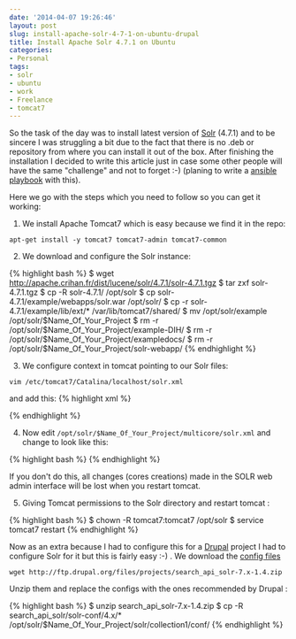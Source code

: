 ```yaml
---
date: '2014-04-07 19:26:46'
layout: post
slug: install-apache-solr-4-7-1-on-ubuntu-drupal 
title: Install Apache Solr 4.7.1 on Ubuntu
categories:
- Personal
tags:
- solr
- ubuntu
- work
- Freelance
- tomcat7
---
```


So the task of the day was to install latest version of [Solr](https://lucene.apache.org/solr/) (4.7.1) and to be sincere I was struggling a bit due to the fact that there is no .deb or repository from where you can install it out of the box. After finishing the installation I decided to write this article just in case some other people will have the same "challenge" and not to forget :-) (planing to write a [ansible playbook](http://www.ansible.com/home) with this).

Here we go with the steps which you need to follow so you can get it working:

1. We install Apache Tomcat7 which is easy because we find it in the repo:

`apt-get install -y tomcat7 tomcat7-admin tomcat7-common`

2. We download and configure the Solr instance:

{% highlight bash %}
$ wget http://apache.crihan.fr/dist/lucene/solr/4.7.1/solr-4.7.1.tgz
$ tar zxf solr-4.7.1.tgz
$ cp -R solr-4.7.1/ /opt/solr
$ cp solr-4.7.1/example/webapps/solr.war /opt/solr/
$ cp -r solr-4.7.1/example/lib/ext/* /var/lib/tomcat7/shared/
$ mv /opt/solr/example /opt/solr/$Name_Of_Your_Project
$ rm -r /opt/solr/$Name_Of_Your_Project/example-DIH/
$ rm -r /opt/solr/$Name_Of_Your_Project/exampledocs/
$ rm -r /opt/solr/$Name_Of_Your_Project/solr-webapp/
{% endhighlight %}

3. We configure context in tomcat pointing to our Solr files:

`vim /etc/tomcat7/Catalina/localhost/solr.xml`

and add this:
{% highlight xml %}
<?xml version="1.0" encoding="utf-8"?>
<Context docBase="/opt/solr/solr.war" debug="0" crossContext="true">
  <Environment name="solr/home" type="java.lang.String" value="/opt/solr/$Name_Of_Your_Project/multicore" override="true"/>
</Context>
{% endhighlight %}

4. Now edit `/opt/solr/$Name_Of_Your_Project/multicore/solr.xml` and change to look like this:

{% highlight bash %}
<solr persistent="true">
{% endhighlight %}

If you don't do this, all changes (cores creations) made in the SOLR web admin interface will be lost when you restart tomcat.

5. Giving Tomcat permissions to the Solr directory and restart tomcat :

{% highlight bash %}
$ chown -R tomcat7:tomcat7 /opt/solr
$ service tomcat7 restart
{% endhighlight %}

Now as an extra because I had to configure this for a [Drupal](https://drupal.org/) project I had to configure Solr for it but this is fairly easy :-) . 
We download the [config files](http://ftp.drupal.org/files/projects/search_api_solr-7.x-1.4.zip)

`wget http://ftp.drupal.org/files/projects/search_api_solr-7.x-1.4.zip`

Unzip them and replace the configs with the ones recommended by Drupal :

{% highlight bash %}
$ unzip search_api_solr-7.x-1.4.zip
$ cp -R search_api_solr/solr-conf/4.x/* /opt/solr/$Name_Of_Your_Project/solr/collection1/conf/
{% endhighlight %}
